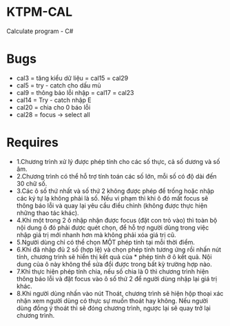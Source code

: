 # KTPM-CAL
Calculate program - C#

# Bugs 

* cal3 = tăng kiểu dữ liệu = cal15 = cal29
* cal5 = try - catch cho dấu mủ
* cal9 = thông bảo lỗi nhập = cal17 = cal23
* cal14 = Try - catch nhập E
* cal20 = chia cho 0 báo lỗi
* cal28 = focus -> select all

# Requires 

* 1.Chương trình xử lý được phép tính cho các số thực, cả số dương và số âm.
* 2.Chương trình có thể hỗ trợ tính toán các số lớn, mỗi số có độ dài đến 30 chữ số.
* 3.Các ô số thứ nhất và số thứ 2 không được phép để trống hoặc nhập các ký tự lạ không phải là số. Nếu vi phạm thì khi ô đó mất focus sẽ thông báo lỗi và quay lại yêu cầu điều chỉnh (không được thực hiện những thao tác khác).
* 4.Khi một trong 2 ô nhập nhận được focus (đặt con trỏ vào) thì toàn bộ nội dung ô đó phải được quét chọn, để hỗ trợ người dùng trong việc nhập giá trị mới nhanh hơn mà không phải xóa giá trị cũ.
* 5.Người dùng chỉ có thể chọn MỘT phép tính tại mỗi thời điểm.
* 6.Khi đã nhập đủ 2 số (hợp lệ) và chọn phép tính tương ứng rồi nhấn nút tính, chương trình sẽ hiển thị kết quả của * phép tính ở ô kết quả. Nội dung của ô này không thể sửa đổi được trong bất kỳ trường hợp nào.
* 7.Khi thực hiện phép tính chia, nếu số chia là 0 thì chương trình hiện thông báo lỗi và đặt focus vào ô số thứ 2 để người dùng nhập lại giá trị khác.
* 8.Khi người dùng nhấn vào nút Thoát, chương trình sẽ hiện hộp thoại xác nhận xem người dùng có thực sự muốn thoát hay không. Nếu người dùng đồng ý thoát thì sẽ đóng chương trình, ngược lại sẽ quay trở lại chương trình.
